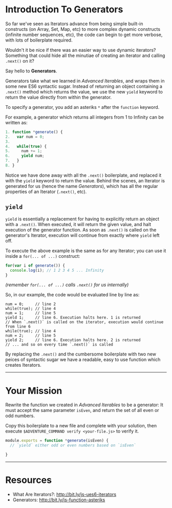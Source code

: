 # Introduction To Generators

So far we've seen as Iterators advance from being simple built-in constructs (on
Array, Set, Map, etc) to more complex dynamic constructs (infinite number
sequences, etc), the code can begin to get more verbose, with lots of
boilerplate required.

Wouldn't it be nice if there was an easier way to use dynamic iterators?
Something that could hide all the minutiae of creating an iterator and calling
`.next()` on it?

Say hello to **Generators**.

Generators take what we learned in _Advanced Iterables_, and wraps them in some
new ES6 syntactic sugar. Instead of returning an object containing a `.next()`
method which returns the value, we use the new `yield` keyword to return the
value directly from within the generator.

To specify a generator, you add an asteriks `*` after the `function` keyword.

For example, a generator which returns all integers from 1 to Infinity can be
written as:

```js
1. function *generate() {
2.   var num = 0;
3. 
4.   while(true) {
5.     num += 1;
6.     yield num;
7.   }
8. }
```

Notice we have done away with all the `.next()` boilerplate, and replaced it
with the `yield` keyword to return the value. Behind the scenes, an Iterator is
generated for us (hence the name _Generators_), which has all the regular
properties of an Iterator (`.next()`, etc).

## `yield`

`yield` is essentially a replacement for having to explicitly return an object
with a `.next()`. When executed, it will return the given value, and halt
execution of the generator function. As soon as `.next()` is called on the
generator's Iterator, execution will continue from exactly where `yield` left
off.

To execute the above example is the same as for any Iterator; you can use it
inside a `for(... of ...)` construct:

```js
for(var i of generate()) {
  console.log(i); // 1 2 3 4 5 ... Infinity
}
```
_(remember `for(... of ...)` calls `.next()` for us internally)_

So, in our example, the code would be evaluated line by line as:

```
num = 0;     // line 2
while(true); // line 4
num = 1;     // line 5
yield 1;     // line 6. Execution halts here. 1 is returned
// When `.next()` is called on the iterator, execution would continue from line 6
while(true); // line 4
num = 2;     // line 5
yield 2;     // line 6. Execution halts here. 2 is returned
// ... and so on every time `.next()` is called
```

By replacing the `.next()` and the cumbersome boilerplate with two new peices of
syntactic sugar we have a readable, easy to use function which creates
Iterators.

----

# Your Mission

Rewrite the function we created in _Advanced Iterables_ to be a generator: It
must accept the same parameter `isEven`, and return the set of all even or odd
numbers.

Copy this boilerplate to a new file and complete with your solution, then
execute `$ADVENTURE_COMMAND verify <your-file.js>` to verify it.

```js
module.exports = function *generate(isEven) {
  // `yield` either odd or even numbers based on `isEven`

}
```

----

# Resources

 * What Are Iterators?: http://bit.ly/js-ues6-iterators
 * Generators: http://bit.ly/js-function-asteriks
